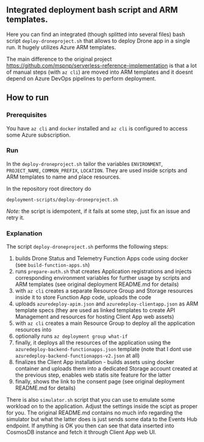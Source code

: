 ## Integrated deployment bash script and ARM templates.

Here you can find an integrated (though splitted into several files) bash script `deploy-droneproject.sh` that allows to deploy Drone app in a single run. It hugely utilizes Azure ARM templates.

The main difference to the original project https://github.com/mspnp/serverless-reference-implementation is that a lot of manual steps (with `az cli`) are moved into ARM templates and it doesnt depend on Azure DevOps pipelines to perform deployment.

## How to run

### Prerequisites
You have `az cli` and `docker` installed and `az cli` is configured to access some Azure subscription.

### Run
In the `deploy-droneproject.sh` tailor the variables `ENVIRONMENT`, `PROJECT_NAME`, `COMMON_PREFIX`, `LOCATION`. They are used inside scripts and ARM templates to name and place resources. 

In the repository root directory do

```deployment-scripts/deploy-droneproject.sh```

*Note:* the script is idempotent, if it fails at some step, just fix an issue and retry it.

### Explanation

The script `deploy-droneproject.sh` performs the following steps:

1. builds Drone Status and Telemetry Function Apps code using docker (see `build-function-apps.sh`)
2. runs `prepare-auth.sh` that creates Application registrations and injects corresponding environment variables for further usage by scripts and ARM templates (see original deployment README.md for details)
3. with `az cli` creates a separate Resource Group and Storage resources inside it to store Function App code, uploads the code
4. uploads `azuredeploy-apim.json` and `azuredeploy-clientapp.json` as ARM template specs (they are used as linked templates to create API Management and resources for hosting Client App web assets)
5. with `az cli` creates a main Resource Group to deploy all the application resources into
6. optionally runs `az deployment group what-if`
7. finally, it deploys all the resources of the application using the `azuredeploy-backend-functionapps.json` template (note that I dont use `azuredeploy-backend-functionapps-v2.json` at all)
8. finalizes the Client App installation - builds assets using docker container and uploads them into a dedicated Storage account created at the previous step, enables web statis site feature for the latter
9. finally, shows the link to the consent page (see original deployment README.md for details)

There is also `simulator.sh` script that you can use to emulate some workload on to the application. Adjust the settings inside the scipt as proper for you. The original README.md contains no much info regarding the simulator but what the latter does is just sends some data to the Events Hub endpoint. If anything is OK you then can see that data inserted into CosmosDB instance and fetch it through Client App web UI. 
